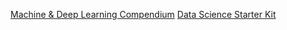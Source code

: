 [Machine & Deep Learning Compendium](https://www.kdnuggets.com/2021/09/machine-deep-learning-open-book.html)
[Data Science Starter Kit](https://towardsdatascience.com/data-science-starter-kit-2d8e2291914b)
